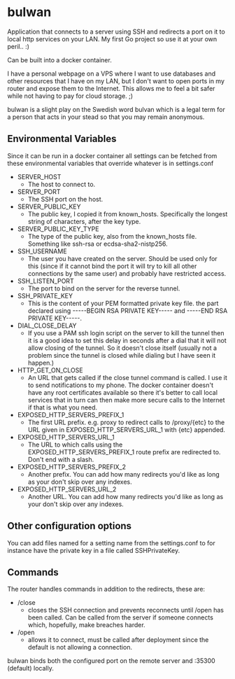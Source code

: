 # bulwan
Application that connects to a server using SSH and redirects a port on it to local http services on your LAN.
My first Go project so use it at your own peril.. :)

Can be built into a docker container.

I have a personal webpage on a VPS where I want to use databases and other resources that I have on my LAN, but I don't want to open ports in my router and expose them to the Internet. This allows me to feel a bit safer while not having to pay for cloud storage. ;)

bulwan is a slight play on the Swedish word bulvan which is a legal term for a person that acts in your stead so that you may remain anonymous.

## Environmental Variables
Since it can be run in a docker container all settings can be fetched from these environmental variables that override whatever is in settings.conf

* SERVER_HOST
  - The host to connect to.
* SERVER_PORT
  - The SSH port on the host.
* SERVER_PUBLIC_KEY
  - The public key, I copied it from known_hosts. Specifically the longest string of characters, after the key type.
* SERVER_PUBLIC_KEY_TYPE
  - The type of the public key, also from the known_hosts file. Something like ssh-rsa or ecdsa-sha2-nistp256.
* SSH_USERNAME
  - The user you have created on the server. Should be used only for this (since if it cannot bind the port it will try to kill all other connections by the same user) and probably have restricted access.
* SSH_LISTEN_PORT
  - The port to bind on the server for the reverse tunnel.
* SSH_PRIVATE_KEY
  - This is the content of your PEM formatted private key file. the part declared using -----BEGIN RSA PRIVATE KEY----- and -----END RSA PRIVATE KEY-----.
* DIAL_CLOSE_DELAY
  - If you use a PAM ssh login script on the server to kill the tunnel then it is a good idea to set this delay in seconds after a dial that it will not allow closing of the tunnel. So it doesn't close itself (usually not a problem since the tunnel is closed while dialing but I have seen it happen.)
* HTTP_GET_ON_CLOSE
  - An URL that gets called if the close tunnel command is called. I use it to send notifications to my phone. The docker container doesn't have any root certificates available so there it's better to call local services that in turn can then make more secure calls to the Internet if that is what you need.
* EXPOSED_HTTP_SERVERS_PREFIX_1
  - The first URL prefix. e.g. proxy to redirect calls to /proxy/{etc} to the URL given in EXPOSED_HTTP_SERVERS_URL_1 with {etc} appended.
* EXPOSED_HTTP_SERVERS_URL_1
  - The URL to which calls using the EXPOSED_HTTP_SERVERS_PREFIX_1 route prefix are redirected to. Don't end with a slash.
* EXPOSED_HTTP_SERVERS_PREFIX_2
  - Another prefix. You can add how many redirects you'd like as long as your don't skip over any indexes.
* EXPOSED_HTTP_SERVERS_URL_2
  - Another URL. You can add how many redirects you'd like as long as your don't skip over any indexes.

## Other configuration options
You can add files named for a setting name from the settings.conf to for instance have the private key in a file called SSHPrivateKey.

## Commands
The router handles commands in addition to the redirects, these are:

* /close
  - closes the SSH connection and prevents reconnects until /open has been called. Can be called from the server if someone connects which, hopefully, make breaches harder.
* /open
  - allows it to connect, must be called after deployment since the default is not allowing a connection.

bulwan binds both the configured port on the remote server and :35300 (default) locally.
